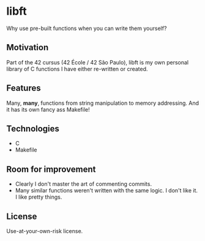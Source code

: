 # libft
Why use pre-built functions when you can write them yourself?

## Motivation

Part of the 42 cursus (42 École / 42 São Paulo), libft is my own personal library of C functions I have either re-written or created. 

## Features

Many, **many**, functions from string manipulation to memory addressing. And it has its own fancy ass Makefile! 


## Technologies

  - C
  - Makefile

 
## Room for improvement
  
  - Clearly I don't master the art of commenting commits.
  - Many similar functions weren't written with the same logic. I don't like it. I like pretty things.  


## License

Use-at-your-own-risk license. 





